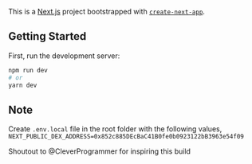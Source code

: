 This is a [Next.js](https://nextjs.org/) project bootstrapped with [`create-next-app`](https://github.com/vercel/next.js/tree/canary/packages/create-next-app).

## Getting Started

First, run the development server:

```bash
npm run dev
# or
yarn dev
```

## Note

Create `.env.local` file in the root folder with the following values,
`NEXT_PUBLIC_DEX_ADDRESS=0x852c885DEcBaC41B0fe0b0923122bB3963e54f09`

Shoutout to @CleverProgrammer for inspiring this build
